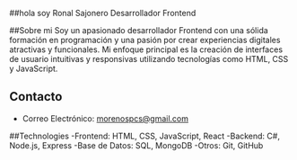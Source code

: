 ##hola soy Ronal Sajonero Desarrollador Frontend

##Sobre mi
Soy un apasionado desarrollador Frontend con una sólida formación en programación y una pasión por crear experiencias digitales atractivas y funcionales. Mi enfoque principal es la creación de interfaces de usuario intuitivas y responsivas utilizando tecnologías como HTML, CSS y JavaScript.

## Contacto
- Correo Electrónico: morenospcs@gmail.com

##Technologies
-Frontend: HTML, CSS, JavaScript, React
-Backend: C#, Node.js, Express
-Base de Datos: SQL, MongoDB
-Otros: Git, GitHub
